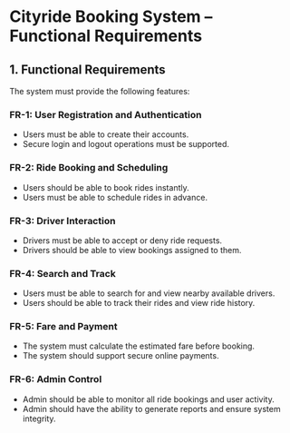 # Cityride Booking System – Functional Requirements

## 1. Functional Requirements

The system must provide the following features:

### FR-1: User Registration and Authentication
- Users must be able to create their accounts.
- Secure login and logout operations must be supported.

### FR-2: Ride Booking and Scheduling
- Users should be able to book rides instantly.
- Users must be able to schedule rides in advance.

### FR-3: Driver Interaction
- Drivers must be able to accept or deny ride requests.
- Drivers should be able to view bookings assigned to them.

### FR-4: Search and Track
- Users must be able to search for and view nearby available drivers.
- Users should be able to track their rides and view ride history.

### FR-5: Fare and Payment
- The system must calculate the estimated fare before booking.
- The system should support secure online payments.

### FR-6: Admin Control
- Admin should be able to monitor all ride bookings and user activity.
- Admin should have the ability to generate reports and ensure system integrity.
